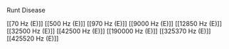 Runt Disease

[[70 Hz (E)]]
[[500 Hz (E)]]
[[970 Hz (E)]]
[[9000 Hz (E)]]
[[12850 Hz (E)]]
[[32500 Hz (E)]]
[[42500 Hz (E)]]
[[190000 Hz (E)]]
[[325370 Hz (E)]]
[[425520 Hz (E)]]
